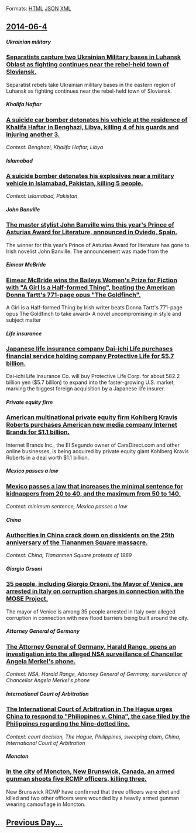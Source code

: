 
Formats: [HTML](2014/06/4/index.html)  [JSON](2014/06/4/index.json)  [XML](2014/06/4/index.xml)  

## [2014-06-4](/news/2014/06/4/index.md)

##### Ukrainian military
### [Separatists capture two Ukrainian Military bases in Luhansk Oblast as fighting continues near the rebel-held town of Sloviansk. ](/news/2014/06/4/separatists-capture-two-ukrainian-military-bases-in-luhansk-oblast-as-fighting-continues-near-the-rebel-held-town-of-sloviansk.md)
Separatist rebels take Ukrainian military bases in the eastern region of Luhansk as fighting continues near the rebel-held town of Sloviansk.

##### Khalifa Haftar
### [A suicide car bomber detonates his vehicle at the residence of Khalifa Haftar in Benghazi, Libya, killing 4 of his guards and injuring another 3. ](/news/2014/06/4/a-suicide-car-bomber-detonates-his-vehicle-at-the-residence-of-khalifa-haftar-in-benghazi-libya-killing-4-of-his-guards-and-injuring-anoth.md)
_Context: Benghazi, Khalifa Haftar, Libya_

##### Islamabad
### [A suicide bomber detonates his explosives near a military vehicle in Islamabad, Pakistan, killing 5 people. ](/news/2014/06/4/a-suicide-bomber-detonates-his-explosives-near-a-military-vehicle-in-islamabad-pakistan-killing-5-people.md)
_Context: Islamabad, Pakistan_

##### John Banville
### [The master stylist John Banville wins this year's Prince of Asturias Award for Literature, announced in Oviedo, Spain. ](/news/2014/06/4/the-master-stylist-john-banville-wins-this-year-s-prince-of-asturias-award-for-literature-announced-in-oviedo-spain.md)
The winner for this year’s Prince of Asturias Award for literature has gone to Irish novelist John Banville. The announcement was made from the

##### Eimear McBride
### [Eimear McBride wins the Baileys Women's Prize for Fiction with "A Girl Is a Half-formed Thing", beating the American Donna Tartt's 771-page opus "The Goldfinch". ](/news/2014/06/4/eimear-mcbride-wins-the-baileys-women-s-prize-for-fiction-with-a-girl-is-a-half-formed-thing-beating-the-american-donna-tartt-s-771-page.md)
A Girl is a Half-formed Thing by Irish writer beats Donna Tartt&#x27;s 771-page opus The Goldfinch to take award• A novel uncompromising in style and subject matter

##### Life insurance
### [Japanese life insurance company Dai-ichi Life purchases financial service holding company Protective Life for $5.7 billion. ](/news/2014/06/4/japanese-life-insurance-company-dai-ichi-life-purchases-financial-service-holding-company-protective-life-for-5-7-billion.md)
Dai-ichi Life Insurance Co. will buy Protective Life Corp. for about 582.2 billion yen ($5.7 billion) to expand into the faster-growing U.S. market, marking the biggest foreign acquisition by a Japanese life insurer.

##### Private equity firm
### [American multinational private equity firm Kohlberg Kravis Roberts purchases American new media company Internet Brands for $1.1 billion. ](/news/2014/06/4/american-multinational-private-equity-firm-kohlberg-kravis-roberts-purchases-american-new-media-company-internet-brands-for-1-1-billion.md)
Internet Brands Inc., the El Segundo owner of CarsDirect.com and other online businesses, is being acquired by private equity giant Kohlberg Kravis Roberts in a deal worth $1.1 billion.

##### Mexico passes a law
### [Mexico passes a law that increases the minimal sentence for kidnappers from 20 to 40, and the maximum from 50 to 140. ](/news/2014/06/4/mexico-passes-a-law-that-increases-the-minimal-sentence-for-kidnappers-from-20-to-40-and-the-maximum-from-50-to-140.md)
_Context: minimum sentence, Mexico passes a law_

##### China
### [Authorities in China crack down on dissidents on the 25th anniversary of the Tiananmen Square massacre. ](/news/2014/06/4/authorities-in-china-crack-down-on-dissidents-on-the-25th-anniversary-of-the-tiananmen-square-massacre.md)
_Context: China, Tiananmen Square protests of 1989_

##### Giorgio Orsoni
### [35 people, including Giorgio Orsoni, the Mayor of Venice, are arrested in Italy on corruption charges in connection with the MOSE Project. ](/news/2014/06/4/35-people-including-giorgio-orsoni-the-mayor-of-venice-are-arrested-in-italy-on-corruption-charges-in-connection-with-the-mose-project.md)
The mayor of Venice is among 35 people arrested in Italy over alleged corruption in connection with new flood barriers being built around the city.

##### Attorney General of Germany
### [The Attorney General of Germany, Harald Range, opens an investigation into the alleged NSA surveillance of Chancellor Angela Merkel's phone. ](/news/2014/06/4/the-attorney-general-of-germany-harald-range-opens-an-investigation-into-the-alleged-nsa-surveillance-of-chancellor-angela-merkel-s-phone.md)
_Context: NSA, Harald Range, Attorney General of Germany, surveillance of Chancellor Angela Merkel's phone_

##### International Court of Arbitration
### [The International Court of Arbitration in The Hague urges China to respond to "Philippines v. China", the case filed by the Philippines regarding the Nine-dotted line. ](/news/2014/06/4/the-international-court-of-arbitration-in-the-hague-urges-china-to-respond-to-philippines-v-china-the-case-filed-by-the-philippines-rega.md)
_Context: court decision, The Hague, Philippines, sweeping claim, China, International Court of Arbitration_

##### Moncton
### [In the city of Moncton, New Brunswick, Canada, an armed gunman shoots five RCMP officers, killing three. ](/news/2014/06/4/in-the-city-of-moncton-new-brunswick-canada-an-armed-gunman-shoots-five-rcmp-officers-killing-three.md)
New Brunswick RCMP have confirmed that three officers were shot and killed and two other officers were wounded by a heavily armed gunman wearing camouflage in Moncton.

## [Previous Day...](/news/2014/06/3/index.md)

